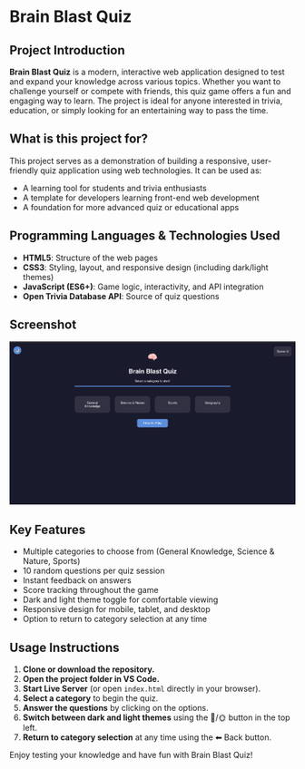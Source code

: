 # Brain Blast Quiz

## Project Introduction
**Brain Blast Quiz** is a modern, interactive web application designed to test and expand your knowledge across various topics. Whether you want to challenge yourself or compete with friends, this quiz game offers a fun and engaging way to learn. The project is ideal for anyone interested in trivia, education, or simply looking for an entertaining way to pass the time.

## What is this project for?
This project serves as a demonstration of building a responsive, user-friendly quiz application using web technologies. It can be used as:
- A learning tool for students and trivia enthusiasts
- A template for developers learning front-end web development
- A foundation for more advanced quiz or educational apps

## Programming Languages & Technologies Used
- **HTML5**: Structure of the web pages
- **CSS3**: Styling, layout, and responsive design (including dark/light themes)
- **JavaScript (ES6+)**: Game logic, interactivity, and API integration
- **Open Trivia Database API**: Source of quiz questions

## Screenshot
![Brain Blast Quiz Screenshot](assets/screenshot.png)

## Key Features
- Multiple categories to choose from (General Knowledge, Science & Nature, Sports)
- 10 random questions per quiz session
- Instant feedback on answers
- Score tracking throughout the game
- Dark and light theme toggle for comfortable viewing
- Responsive design for mobile, tablet, and desktop
- Option to return to category selection at any time

## Usage Instructions
1. **Clone or download the repository.**
2. **Open the project folder in VS Code.**
3. **Start Live Server** (or open `index.html` directly in your browser).
4. **Select a category** to begin the quiz.
5. **Answer the questions** by clicking on the options.
6. **Switch between dark and light themes** using the 🌙/🌞 button in the top left.
7. **Return to category selection** at any time using the ⬅ Back button.

Enjoy testing your knowledge and have fun with Brain Blast Quiz!
